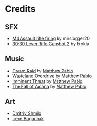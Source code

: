 # Credits #

## SFX ##
- [M4 Assault rifle firing](https://freesound.org/people/mnslugger20/sounds/259758/) by mnslugger20
- [30-30 Lever Rifle Gunshot 2](https://freesound.org/people/Erokia/sounds/410400/) by Erokia

## Music ##
- [Dream Raid](https://opengameart.org/content/dream-raid-cinematic-action-soundtrack) by [Matthew Pablo](http://www.matthewpablo.com/)
- [Wasteland Overdrive](https://opengameart.org/content/wasteland-overdrive) by [Matthew Pablo](http://www.matthewpablo.com/)
- [Imminent Threat](https://opengameart.org/content/imminent-threat) by [Matthew Pablo](http://www.matthewpablo.com/)
- [The Fall of Arcana](https://opengameart.org/content/the-fall-of-arcana-epic-game-theme-music) by [Matthew Pablo](http://www.matthewpablo.com/)

## Art ##
- [Dmitriy Shmilo](https://github.com/dmitriy-shmilo)
- [Irene Bagachuk](https://www.artstation.com/i_bahachuk)
